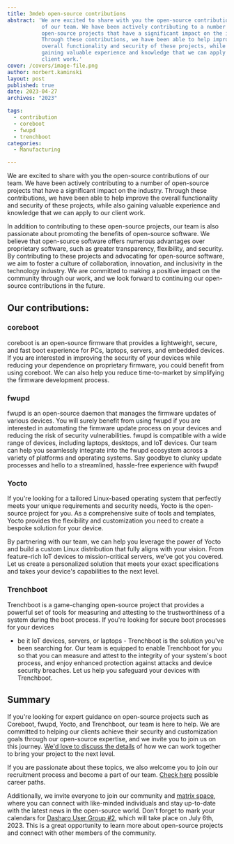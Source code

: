 ```yaml
---
title: 3mdeb open-source contributions
abstract: 'We are excited to share with you the open-source contributions
           of our team. We have been actively contributing to a number of
           open-source projects that have a significant impact on the industry.
           Through these contributions, we have been able to help improve the
           overall functionality and security of these projects, while also
           gaining valuable experience and knowledge that we can apply to our
           client work.'
cover: /covers/image-file.png
author: norbert.kaminski
layout: post
published: true
date: 2023-04-27
archives: "2023"

tags:
  - contribution
  - coreboot
  - fwupd
  - trenchboot
categories:
  - Manufacturing

---
```


We are excited to share with you the open-source contributions of our team.
We have been actively contributing to a number of open-source projects that have
a significant impact on the industry. Through these contributions, we have been
able to help improve the overall functionality and security of these projects,
while also gaining valuable experience and knowledge that we can apply to our
client work.

In addition to contributing to these open-source projects, our team is also
passionate about promoting the benefits of open-source software. We believe
that open-source software offers numerous advantages over proprietary software,
such as greater transparency, flexibility, and security. By contributing to
these projects and advocating for open-source software, we aim to foster
a culture of collaboration, innovation, and inclusivity in the technology
industry. We are committed to making a positive impact on the community
through our work, and we look forward to continuing our open-source
contributions in the future.

## Our contributions:

### coreboot

coreboot is an open-source firmware that provides a lightweight, secure,
and fast boot experience for PCs, laptops, servers, and embedded devices.
If you are interested in improving the security of your devices while reducing
your dependence on proprietary firmware, you could benefit from using coreboot.
We can also help you reduce time-to-market by simplifying the firmware
development process.

<!-- List of contribution-->

### fwupd

fwupd is an open-source daemon that manages the firmware updates of various
devices. You will surely benefit from using fwupd if you are interested in
automating the firmware update process on your devices and reducing the risk of
security vulnerabilities. fwupd is compatible with a wide range of devices,
including laptops, desktops, and IoT devices. Our team can help you seamlessly
integrate into the fwupd ecosystem across a variety of platforms and operating
systems. Say goodbye to clunky update processes and hello to a streamlined,
hassle-free experience with fwupd!

<!-- List of contribution-->

### Yocto

If you're looking for a tailored Linux-based operating system that perfectly
meets your unique requirements and security needs, Yocto is the open-source
project for you. As a comprehensive suite of tools and templates, Yocto
provides the flexibility and customization you need to create a bespoke
solution for your device.

By partnering with our team, we can help you leverage the power of Yocto and
build a custom Linux distribution that fully aligns with your vision. From
feature-rich IoT devices to mission-critical servers, we've got you covered.
Let us create a personalized solution that meets your exact specifications
and takes your device's capabilities to the next level.

<!-- List of contribution-->

### Trenchboot

Trenchboot is a game-changing open-source project that provides a powerful set
of tools for measuring and attesting to the trustworthiness of a system during
the boot process. If you're looking for secure boot processes for your devices
- be it IoT devices, servers, or laptops - Trenchboot is the solution you've
been searching for. Our team is equipped to enable Trenchboot for you so that
you can measure and attest to the integrity of your system's boot process,
and enjoy enhanced protection against attacks and device security breaches.
Let us help you safeguard your devices with Trenchboot.

<!-- List of contribution-->

## Summary

If you're looking for expert guidance on open-source projects such as Coreboot,
fwupd, Yocto, and Trenchboot, our team is here to help. We are committed to
helping our clients achieve their security and customization goals through
our open-source expertise, and we invite you to join us on this journey.
[We'd love to discuss the details](https://3mdeb.com/contact/)
of how we can work together to bring your project to the next level.

If you are passionate about these topics, we also welcome you to join our
recruitment process and become a part of our team.
[Check here](https://3mdeb.com/careers/) possible career paths.

Additionally, we invite everyone to join our community and
[matrix space](https://matrix.to/#/%23dasharo-osf-vpub:matrix.org),
where you can connect with like-minded individuals and stay up-to-date with the
latest news in the open-source world.
Don't forget to mark your calendars for
[Dasharo User Group #2](https://vpub.dasharo.com/e/7/dasharo-user-group-2),
which will take place on July 6th, 2023. This is a great opportunity to learn
more about open-source projects and connect with other members of the community.
